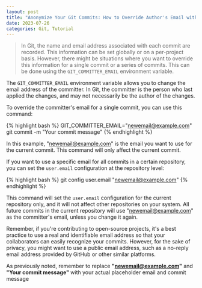 ```yaml
---
layout: post
title: "Anonymize Your Git Commits: How to Override Author's Email with GIT_COMMITTER_EMAIL"
date: 2023-07-26
categories: Git, Tutorial
---
```


> In Git, the name and email address associated with each commit are recorded. This information can be set globally or on a per-project basis. However, there might be situations where you want to override this information for a single commit or a series of commits. This can be done using the `GIT_COMMITTER_EMAIL` environment variable.

<!--more-->

The `GIT_COMMITTER_EMAIL` environment variable allows you to change the email address of the committer. In Git, the committer is the person who last applied the changes, and may not necessarily be the author of the changes.

To override the committer's email for a single commit, you can use this command:

{% highlight bash %}
GIT_COMMITTER_EMAIL="newemail@example.com" git commit -m "Your commit message"
{% endhighlight %}

In this example, "newemail@example.com" is the email you want to use for the current commit. This command will only affect the current commit.

If you want to use a specific email for all commits in a certain repository, you can set the `user.email` configuration at the repository level:

{% highlight bash %}
git config user.email "newemail@example.com"
{% endhighlight %}

This command will set the `user.email` configuration for the current repository only, and it will not affect other repositories on your system. All future commits in the current repository will use "newemail@example.com" as the committer's email, unless you change it again.

Remember, if you're contributing to open-source projects, it's a best practice to use a real and identifiable email address so that your collaborators can easily recognize your commits. However, for the sake of privacy, you might want to use a public email address, such as a no-reply email address provided by GitHub or other similar platforms.

As previously noted, remember to replace **"newemail@example.com"** and **"Your commit message"** with your actual placeholder email and commit message
